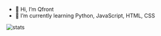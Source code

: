 - 👋 Hi, I’m Qfront
- 🌱 I’m currently learning Python, JavaScript, HTML, CSS 

![stats](https://github-readme-stats.vercel.app/api?username=Qfront&count_private=true&show_icons=true&theme=tokyonight)
